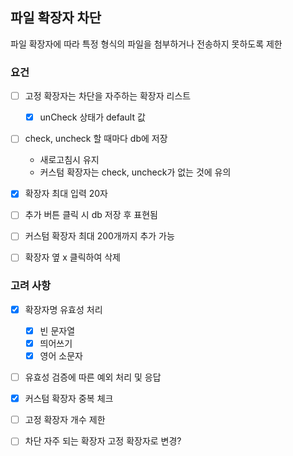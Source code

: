## 파일 확장자 차단
파일 확장자에 따라 특정 형식의 파일을 첨부하거나 전송하지 못하도록 제한

### 요건
- [ ] 고정 확장자는 차단을 자주하는 확장자 리스트
    - [x] unCheck 상태가 default 값
- [ ] check, uncheck 할 때마다 db에 저장
    - 새로고침시 유지
    - 커스텀 확장자는 check, uncheck가 없는 것에 유의

- [x] 확장자 최대 입력 20자
- [ ] 추가 버튼 클릭 시 db 저장 후 표현됨

- [ ] 커스텀 확장자 최대 200개까지 추가 가능
- [ ] 확장자 옆 x 클릭하여 삭제

### 고려 사항
- [x] 확장자명 유효성 처리
  - [x] 빈 문자열
  - [x] 띄어쓰기
  - [x] 영어 소문자

- [ ] 유효성 검증에 따른 예외 처리 및 응답
  

- [x] 커스텀 확장자 중복 체크
- [ ] 고정 확장자 개수 제한
- [ ] 차단 자주 되는 확장자 고정 확장자로 변경?

  

